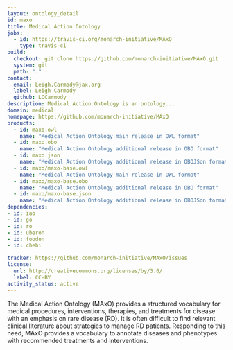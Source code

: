 ```yaml
---
layout: ontology_detail
id: maxo
title: Medical Action Ontology
jobs:
  - id: https://travis-ci.org/monarch-initiative/MAxO
    type: travis-ci
build:
  checkout: git clone https://github.com/monarch-initiative/MAxO.git
  system: git
  path: "."
contact:
  email: Leigh.Carmody@jax.org
  label: Leigh Carmody
  github: LCCarmody
description: Medical Action Ontology is an ontology...
domain: medical
homepage: https://github.com/monarch-initiative/MAxO
products:
  - id: maxo.owl
    name: "Medical Action Ontology main release in OWL format"
  - id: maxo.obo
    name: "Medical Action Ontology additional release in OBO format"
  - id: maxo.json
    name: "Medical Action Ontology additional release in OBOJSon format"
  - id: maxo/maxo-base.owl
    name: "Medical Action Ontology main release in OWL format"
  - id: maxo/maxo-base.obo
    name: "Medical Action Ontology additional release in OBO format"
  - id: maxo/maxo-base.json
    name: "Medical Action Ontology additional release in OBOJSon format"
dependencies:
- id: iao
- id: go
- id: ro
- id: uberon
- id: foodon
- id: chebi

tracker: https://github.com/monarch-initiative/MAxO/issues
license:
  url: http://creativecommons.org/licenses/by/3.0/
  label: CC-BY
activity_status: active
---
```


The Medical Action Ontology (MAxO) provides a structured vocabulary for medical procedures, interventions, therapies, and treatments for disease with an emphasis on rare disease (RD). It is often difficult to find relevant clinical literature about strategies to manage RD patients. Responding to this need, MAxO provides a vocabulary to annotate diseases and phenotypes with recommended treatments and interventions.

